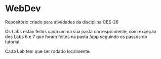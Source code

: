 # WebDev
Repositório criado para atividades da disciplina CES-26

Os Labs estão feitos cada um na sua pasta correspondente,
com exceção dos Labs 6 e 7 que foram feitos na pasta /app seguindo os passos do tutorial.

Cada Lab tem que ser rodado localmente.

